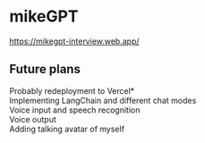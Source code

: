 # mikeGPT
https://mikegpt-interview.web.app/

## Future plans
Probably redeployment to Vercel*  
Implementing LangChain and different chat modes  
Voice input and speech recognition  
Voice output  
Adding talking avatar of myself  
